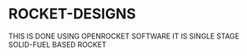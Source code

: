# ROCKET-DESIGNS

THIS IS DONE USING OPENROCKET SOFTWARE
IT IS SINGLE STAGE SOLID-FUEL BASED ROCKET
